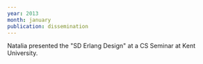 ```yaml
---
year: 2013
month: january
publication: dissemination
---
```


Natalia presented the "SD Erlang Design" at a CS Seminar at Kent University.
